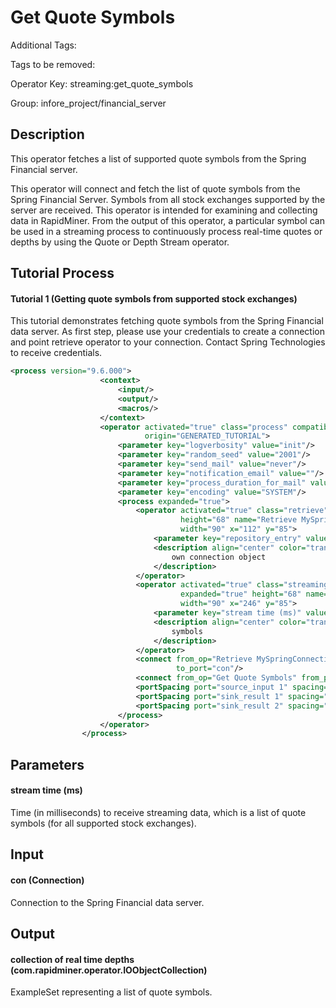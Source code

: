 
# Get Quote Symbols

Additional Tags: 

Tags to be removed:

Operator Key: streaming:get_quote_symbols

Group: infore_project/financial_server

## Description

This operator fetches a list of supported quote symbols from the Spring Financial server.

This operator will connect and fetch the list of quote symbols from the Spring Financial Server. 
Symbols from all stock exchanges supported by the server are received.
This operator is intended for examining and collecting data in RapidMiner. 
From the output of this operator, a particular symbol can be used in a streaming process to continuously process real-time quotes or depths by using the Quote or Depth Stream operator.

## Tutorial Process

#### Tutorial 1 (Getting quote symbols from supported stock exchanges)

This tutorial demonstrates fetching quote symbols from the Spring Financial data server.
As first step, please use your credentials to create a connection and point retrieve operator to your connection.
Contact Spring Technologies to receive credentials.

```xml
<process version="9.6.000">
                    <context>
                        <input/>
                        <output/>
                        <macros/>
                    </context>
                    <operator activated="true" class="process" compatibility="9.6.000" expanded="true" name="Process"
                              origin="GENERATED_TUTORIAL">
                        <parameter key="logverbosity" value="init"/>
                        <parameter key="random_seed" value="2001"/>
                        <parameter key="send_mail" value="never"/>
                        <parameter key="notification_email" value=""/>
                        <parameter key="process_duration_for_mail" value="30"/>
                        <parameter key="encoding" value="SYSTEM"/>
                        <process expanded="true">
                            <operator activated="true" class="retrieve" compatibility="9.6.000" expanded="true"
                                      height="68" name="Retrieve MySpringConnection" origin="GENERATED_TUTORIAL"
                                      width="90" x="112" y="85">
                                <parameter key="repository_entry" value="/Connections/MySpringConnection"/>
                                <description align="center" color="transparent" colored="false" width="126">Create your
                                    own connection object
                                </description>
                            </operator>
                            <operator activated="true" class="streaming:get_quote_symbols" compatibility="0.2.000"
                                      expanded="true" height="68" name="Get Quote Symbols" origin="GENERATED_TUTORIAL"
                                      width="90" x="246" y="85">
                                <parameter key="stream time (ms)" value="5000"/>
                                <description align="center" color="transparent" colored="false" width="126">fetch quote
                                    symbols
                                </description>
                            </operator>
                            <connect from_op="Retrieve MySpringConnection" from_port="output" to_op="Get Quote Symbols"
                                     to_port="con"/>
                            <connect from_op="Get Quote Symbols" from_port="example set symbols" to_port="result 1"/>
                            <portSpacing port="source_input 1" spacing="0"/>
                            <portSpacing port="sink_result 1" spacing="0"/>
                            <portSpacing port="sink_result 2" spacing="0"/>
                        </process>
                    </operator>
                </process>
```

## Parameters

#### stream time (ms)

Time (in milliseconds) to receive streaming data, which is a list of quote symbols (for all supported stock exchanges).


## Input

#### con (Connection)

Connection to the Spring Financial data server.

## Output

#### collection of real time depths (com.rapidminer.operator.IOObjectCollection)

ExampleSet representing a list of quote symbols.